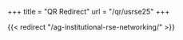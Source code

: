 +++
title = "QR Redirect"
url = "/qr/usrse25"
+++

{{< redirect "/ag-institutional-rse-networking/" >}}

